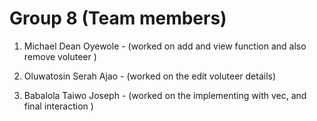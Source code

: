 # Group 8 (Team members)

1. Michael Dean Oyewole - (worked on add and view function and also remove voluteer )

2. Oluwatosin Serah Ajao - (worked on the edit voluteer details)

3. Babalola Taiwo Joseph - (worked on the implementing with vec, and final interaction )
